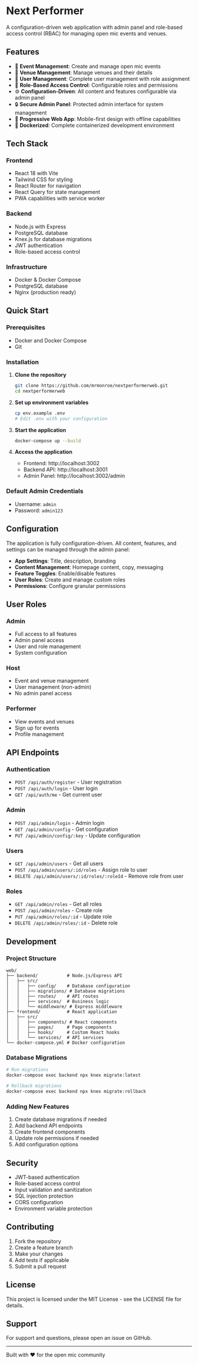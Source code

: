 # Next Performer

A configuration-driven web application with admin panel and role-based access control (RBAC) for managing open mic events and venues.

## Features

- 🎤 **Event Management**: Create and manage open mic events
- 🏢 **Venue Management**: Manage venues and their details
- 👥 **User Management**: Complete user management with role assignment
- 🔐 **Role-Based Access Control**: Configurable roles and permissions
- ⚙️ **Configuration-Driven**: All content and features configurable via admin panel
- 🔒 **Secure Admin Panel**: Protected admin interface for system management
- 📱 **Progressive Web App**: Mobile-first design with offline capabilities
- 🐳 **Dockerized**: Complete containerized development environment

## Tech Stack

### Frontend
- React 18 with Vite
- Tailwind CSS for styling
- React Router for navigation
- React Query for state management
- PWA capabilities with service worker

### Backend
- Node.js with Express
- PostgreSQL database
- Knex.js for database migrations
- JWT authentication
- Role-based access control

### Infrastructure
- Docker & Docker Compose
- PostgreSQL database
- Nginx (production ready)

## Quick Start

### Prerequisites
- Docker and Docker Compose
- Git

### Installation

1. **Clone the repository**
   ```bash
   git clone https://github.com/mrmonroe/nextperformerweb.git
   cd nextperformerweb
   ```

2. **Set up environment variables**
   ```bash
   cp env.example .env
   # Edit .env with your configuration
   ```

3. **Start the application**
   ```bash
   docker-compose up --build
   ```

4. **Access the application**
   - Frontend: http://localhost:3002
   - Backend API: http://localhost:3001
   - Admin Panel: http://localhost:3002/admin

### Default Admin Credentials
- Username: `admin`
- Password: `admin123`

## Configuration

The application is fully configuration-driven. All content, features, and settings can be managed through the admin panel:

- **App Settings**: Title, description, branding
- **Content Management**: Homepage content, copy, messaging
- **Feature Toggles**: Enable/disable features
- **User Roles**: Create and manage custom roles
- **Permissions**: Configure granular permissions

## User Roles

### Admin
- Full access to all features
- Admin panel access
- User and role management
- System configuration

### Host
- Event and venue management
- User management (non-admin)
- No admin panel access

### Performer
- View events and venues
- Sign up for events
- Profile management

## API Endpoints

### Authentication
- `POST /api/auth/register` - User registration
- `POST /api/auth/login` - User login
- `GET /api/auth/me` - Get current user

### Admin
- `POST /api/admin/login` - Admin login
- `GET /api/admin/config` - Get configuration
- `PUT /api/admin/config/:key` - Update configuration

### Users
- `GET /api/admin/users` - Get all users
- `POST /api/admin/users/:id/roles` - Assign role to user
- `DELETE /api/admin/users/:id/roles/:roleId` - Remove role from user

### Roles
- `GET /api/admin/roles` - Get all roles
- `POST /api/admin/roles` - Create role
- `PUT /api/admin/roles/:id` - Update role
- `DELETE /api/admin/roles/:id` - Delete role

## Development

### Project Structure
```
web/
├── backend/           # Node.js/Express API
│   ├── src/
│   │   ├── config/    # Database configuration
│   │   ├── migrations/ # Database migrations
│   │   ├── routes/    # API routes
│   │   ├── services/  # Business logic
│   │   └── middleware/ # Express middleware
├── frontend/          # React application
│   ├── src/
│   │   ├── components/ # React components
│   │   ├── pages/     # Page components
│   │   ├── hooks/     # Custom React hooks
│   │   └── services/  # API services
└── docker-compose.yml # Docker configuration
```

### Database Migrations
```bash
# Run migrations
docker-compose exec backend npx knex migrate:latest

# Rollback migrations
docker-compose exec backend npx knex migrate:rollback
```

### Adding New Features
1. Create database migrations if needed
2. Add backend API endpoints
3. Create frontend components
4. Update role permissions if needed
5. Add configuration options

## Security

- JWT-based authentication
- Role-based access control
- Input validation and sanitization
- SQL injection protection
- CORS configuration
- Environment variable protection

## Contributing

1. Fork the repository
2. Create a feature branch
3. Make your changes
4. Add tests if applicable
5. Submit a pull request

## License

This project is licensed under the MIT License - see the LICENSE file for details.

## Support

For support and questions, please open an issue on GitHub.

---

Built with ❤️ for the open mic community